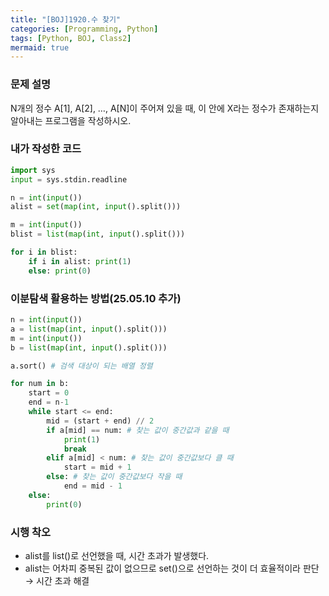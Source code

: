 ```yaml
---
title: "[BOJ]1920.수 찾기"
categories: [Programming, Python]
tags: [Python, BOJ, Class2]
mermaid: true
---
```

### 문제 설명  
N개의 정수 A[1], A[2], …, A[N]이 주어져 있을 때, 이 안에 X라는 정수가 존재하는지 알아내는 프로그램을 작성하시오.  

### 내가 작성한 코드  
```python
import sys
input = sys.stdin.readline

n = int(input())
alist = set(map(int, input().split()))

m = int(input())
blist = list(map(int, input().split()))

for i in blist:
    if i in alist: print(1)
    else: print(0)
```
### 이분탐색 활용하는 방법(25.05.10 추가)
```python
n = int(input())
a = list(map(int, input().split()))
m = int(input())
b = list(map(int, input().split()))  

a.sort() # 검색 대상이 되는 배열 정렬  

for num in b:
    start = 0
    end = n-1
    while start <= end:
        mid = (start + end) // 2
        if a[mid] == num: # 찾는 값이 중간값과 같을 때
            print(1)
            break
        elif a[mid] < num: # 찾는 값이 중간값보다 클 때
            start = mid + 1
        else: # 찾는 값이 중간값보다 작을 때
            end = mid - 1
    else:
        print(0)
```
### 시행 착오  
- alist를 list()로 선언했을 때, 시간 초과가 발생했다.  
- alist는 어차피 중복된 값이 없으므로 set()으로 선언하는 것이 더 효율적이라 판단 → 시간 초과 해결  
